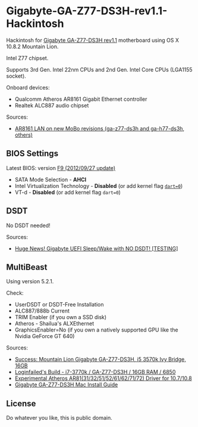 # Gigabyte-GA-Z77-DS3H-rev1.1-Hackintosh

Hackintosh for [Gigabyte GA-Z77-DS3H rev1.1](http://www.gigabyte.com/products/product-page.aspx?pid=4326) motherboard using OS X 10.8.2 Mountain Lion.

Intel Z77 chipset.

Supports 3rd Gen. Intel 22nm CPUs and 2nd Gen. Intel Core CPUs (LGA1155 socket).

Onboard devices:

- Qualcomm Atheros AR8161 Gigabit Ethernet controller
- Realtek ALC887 audio chipset

Sources:

- [AR8161 LAN on new MoBo revisions (ga-z77-ds3h and ga-h77-ds3h, others)](http://www.tonymacx86.com/desktop-compatibility/77447-ar8161-lan-new-mobo-revisions-ga-z77-ds3h-ga-h77-ds3h-others.html)

## BIOS Settings

Latest BIOS: version [F9 (2012/09/27 update)](http://www.gigabyte.com/products/product-page.aspx?pid=4326#bios)

- SATA Mode Selection - **AHCI**
- Intel Virtualization Technology - **Disabled** (or add kernel flag [`dart=0`](https://github.com/tkrotoff/Gigabyte-GA-Z77-DS3H-rev1.1-Hackintosh/issues/1))
- VT-d - **Disabled**  (or add kernel flag `dart=0`)

## DSDT

No DSDT needed!

Sources:

- [Huge News! Gigabyte UEFI Sleep/Wake with NO DSDT! [TESTING]](http://www.tonymacx86.com/buying-advice/49446-huge-news-gigabyte-uefi-sleep-wake-no-dsdt-testing.html)

## MultiBeast

Using version 5.2.1.

Check:

- UserDSDT or DSDT-Free Installation
- ALC887/888b Current
- TRIM Enabler (if you own a SSD disk)
- Atheros - Shailua's ALXEthernet
- GraphicsEnabler=No (if you own a natively supported GPU like the Nvidia GeForce GT 640)

Sources:

- [Success: Mountain Lion Gigabyte GA-Z77-DS3H, i5 3570k Ivy Bridge, 16GB](http://www.tonymacx86.com/user-builds/75407-success-mountain-lion-gigabyte-ga-z77-ds3h-i5-3570k-ivy-bridge-16gb.html)
- [Loginfailed's Build - i7-3770k / GA-Z77-DS3H / 16GB RAM / 6850](http://www.tonymacx86.com/golden-builds/74578-loginfaileds-build-i7-3770k-ga-z77-ds3h-16gb-ram-6850-a.html)
- [Experimental Atheros AR81(31/32/51/52/61/62/71/72) Driver for 10.7/10.8](http://www.insanelymac.com/forum/topic/284119-experimental-atheros-ar813132515261627172-driver-for-107108/)
- [Gigabyte GA-Z77-DS3H Mac Install Guide](http://www.insanelymac.com/forum/topic/283293-gigabyte-ga-z77-ds3h-mac-install-guide/)

## License

Do whatever you like, this is public domain.
